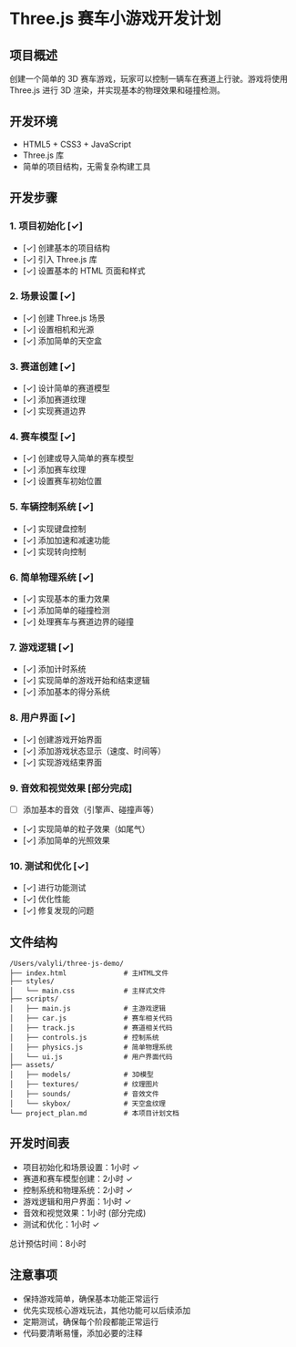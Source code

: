 # Three.js 赛车小游戏开发计划

## 项目概述
创建一个简单的 3D 赛车游戏，玩家可以控制一辆车在赛道上行驶。游戏将使用 Three.js 进行 3D 渲染，并实现基本的物理效果和碰撞检测。

## 开发环境
- HTML5 + CSS3 + JavaScript
- Three.js 库
- 简单的项目结构，无需复杂构建工具

## 开发步骤

### 1. 项目初始化 [✓]
- [✓] 创建基本的项目结构
- [✓] 引入 Three.js 库
- [✓] 设置基本的 HTML 页面和样式

### 2. 场景设置 [✓]
- [✓] 创建 Three.js 场景
- [✓] 设置相机和光源
- [✓] 添加简单的天空盒

### 3. 赛道创建 [✓]
- [✓] 设计简单的赛道模型
- [✓] 添加赛道纹理
- [✓] 实现赛道边界

### 4. 赛车模型 [✓]
- [✓] 创建或导入简单的赛车模型
- [✓] 添加赛车纹理
- [✓] 设置赛车初始位置

### 5. 车辆控制系统 [✓]
- [✓] 实现键盘控制
- [✓] 添加加速和减速功能
- [✓] 实现转向控制

### 6. 简单物理系统 [✓]
- [✓] 实现基本的重力效果
- [✓] 添加简单的碰撞检测
- [✓] 处理赛车与赛道边界的碰撞

### 7. 游戏逻辑 [✓]
- [✓] 添加计时系统
- [✓] 实现简单的游戏开始和结束逻辑
- [✓] 添加基本的得分系统

### 8. 用户界面 [✓]
- [✓] 创建游戏开始界面
- [✓] 添加游戏状态显示（速度、时间等）
- [✓] 实现游戏结束界面

### 9. 音效和视觉效果 [部分完成]
- [ ] 添加基本的音效（引擎声、碰撞声等）
- [✓] 实现简单的粒子效果（如尾气）
- [✓] 添加简单的光照效果

### 10. 测试和优化 [✓]
- [✓] 进行功能测试
- [✓] 优化性能
- [✓] 修复发现的问题

## 文件结构
```
/Users/valyli/three-js-demo/
├── index.html              # 主HTML文件
├── styles/
│   └── main.css            # 主样式文件
├── scripts/
│   ├── main.js             # 主游戏逻辑
│   ├── car.js              # 赛车相关代码
│   ├── track.js            # 赛道相关代码
│   ├── controls.js         # 控制系统
│   ├── physics.js          # 简单物理系统
│   └── ui.js               # 用户界面代码
├── assets/
│   ├── models/             # 3D模型
│   ├── textures/           # 纹理图片
│   ├── sounds/             # 音效文件
│   └── skybox/             # 天空盒纹理
└── project_plan.md         # 本项目计划文档
```

## 开发时间表
- 项目初始化和场景设置：1小时 ✓
- 赛道和赛车模型创建：2小时 ✓
- 控制系统和物理系统：2小时 ✓
- 游戏逻辑和用户界面：1小时 ✓
- 音效和视觉效果：1小时 (部分完成)
- 测试和优化：1小时 ✓

总计预估时间：8小时

## 注意事项
- 保持游戏简单，确保基本功能正常运行
- 优先实现核心游戏玩法，其他功能可以后续添加
- 定期测试，确保每个阶段都能正常运行
- 代码要清晰易懂，添加必要的注释
